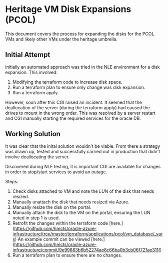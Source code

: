 # Heritage VM Disk Expansions (PCOL)
This document covers the process for expanding the disks for the PCOL VMs and likely other VMs under the heritage umbrella.

## Initial Attempt
Initially an automated approach was tried in the NLE environment for a disk expansion. 
This involved:
1. Modifying the terraform code to increase disk space.
2. Run a terraform plan to ensure only change was disk expansion.
3. Run a terraform apply.

However, soon after this CGI raised an incident. It seemed that the deallocation of the server (during the terraform apply) had caused the drives to mount in the wrong order. This was resolved by a server restart and CGI manually starting the required services for the oracle DB.

## Working Solution
It was clear that the inital solution wouldn't be viable. From there a strategy was drawn up, tested and successfully carried out in production that didn't involve deallocating the server.

Discovered during NLE testing, it is important CGI are available for changes in order to stop/start services to avoid an outage.

Steps:
1. Check disks attached to VM and note the *LUN* of the disk that needs resized.
2. Manually unattach the disk that needs resized via Azure.
3. Manually resize the disk on the portal.
4. Manually attach the disk to the VM on the portal, ensuring the LUN noted in step 1 is used.
5. Retrofit the changes within the terraform code [here.] (https://github.com/hmcts/oracle-azure-infrastructure/tree/master/terraform/applications/pcol/vm_database/_vars) An example commit can be viewed [here.] (https://github.com/hmcts/oracle-azure-infrastructure/commit/9e99883b6b52274ae8c66ba0b3cb06f721ae311f)
6. Run a terraform plan to ensure there are no changes.